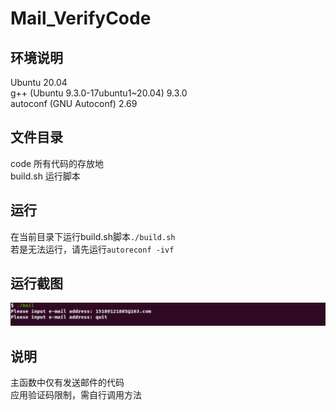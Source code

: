 # Mail_VerifyCode

## 环境说明
Ubuntu 20.04  
g++ (Ubuntu 9.3.0-17ubuntu1~20.04) 9.3.0  
autoconf (GNU Autoconf) 2.69  

## 文件目录
code 所有代码的存放地  
build.sh 运行脚本  

## 运行
在当前目录下运行build.sh脚本<code>./build.sh</code>  
若是无法运行，请先运行<code>autoreconf -ivf</code>

## 运行截图
![avatar](./Asset/pic.png)

## 说明
主函数中仅有发送邮件的代码  
应用验证码限制，需自行调用方法
